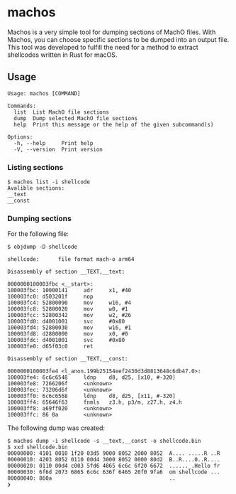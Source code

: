# machos

Machos is a very simple tool for dumping sections of MachO files.
With Machos, you can choose specific sections to be dumped into an output file.
This tool was developed to fulfill the need for a method to extract shellcodes written in Rust for macOS.

## Usage

```text
Usage: machos [COMMAND]

Commands:
  list  List MachO file sections
  dump  Dump selected MachO file sections
  help  Print this message or the help of the given subcommand(s)

Options:
  -h, --help     Print help
  -V, --version  Print version
```

### Listing sections

```text
$ machos list -i shellcode
Avalible sections:
__text
__const
```

### Dumping sections

For the following file:

```text
$ objdump -D shellcode

shellcode:      file format mach-o arm64

Disassembly of section __TEXT,__text:

0000000100003fbc <__start>:
100003fbc: 10000141     adr     x1, #40
100003fc0: d503201f     nop
100003fc4: 52800090     mov     w16, #4
100003fc8: 52800020     mov     w0, #1
100003fcc: 52800342     mov     w2, #26
100003fd0: d4001001     svc     #0x80
100003fd4: 52800030     mov     w16, #1
100003fd8: d2800000     mov     x0, #0
100003fdc: d4001001     svc     #0x80
100003fe0: d65f03c0     ret

Disassembly of section __TEXT,__const:

0000000100003fe4 <l_anon.199b25154eef2430d3d8813648c6db47.0>:
100003fe4: 6c6c6548     ldnp    d8, d25, [x10, #-320]
100003fe8: 7266206f     <unknown>
100003fec: 73206d6f     <unknown>
100003ff0: 6c6c6568     ldnp    d8, d25, [x11, #-320]
100003ff4: 65646f63     fnmls   z3.h, p3/m, z27.h, z4.h
100003ff8: a69ff020     <unknown>
100003ffc: 86 0a        <unknown>
```

The following dump was created:

```text
$ machos dump -i shellcode -s __text,__const -o shellcode.bin
$ xxd shellcode.bin
00000000: 4101 0010 1f20 03d5 9000 8052 2000 8052  A.... .....R ..R
00000010: 4203 8052 0110 00d4 3000 8052 0000 80d2  B..R....0..R....
00000020: 0110 00d4 c003 5fd6 4865 6c6c 6f20 6672  ......_.Hello fr
00000030: 6f6d 2073 6865 6c6c 636f 6465 20f0 9fa6  om shellcode ...
00000040: 860a                                     ..
❯
```
